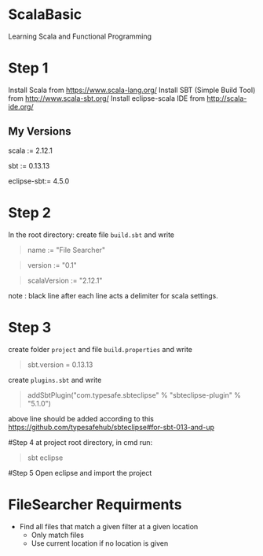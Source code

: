 # ScalaBasic
Learning Scala and Functional Programming

# Step 1
Install Scala from https://www.scala-lang.org/
Install SBT (Simple Build Tool) from http://www.scala-sbt.org/
Install eclipse-scala IDE from http://scala-ide.org/

## My Versions
scala := 2.12.1

sbt := 0.13.13

eclipse-sbt:= 4.5.0

# Step 2
In the root directory: create file `build.sbt` and write
>name := "File Searcher"

>version := "0.1"

>scalaVersion := "2.12.1"

note : black line after each line acts a delimiter for scala settings.
# Step 3
create folder `project` and file `build.properties` and write
>sbt.version = 0.13.13 

create `plugins.sbt` and write 
>addSbtPlugin("com.typesafe.sbteclipse" % "sbteclipse-plugin" % "5.1.0")

above line should be added according to this https://github.com/typesafehub/sbteclipse#for-sbt-013-and-up

#Step 4
at project root directory, in cmd run:
>sbt eclipse

#Step 5
Open eclipse and import the project 

# FileSearcher  Requirments

 * Find all files that match a given filter at a given location
    * Only match files
    * Use current location if no location is given